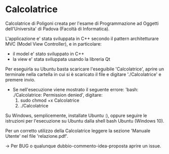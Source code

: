 # Calcolatrice

Calcolatrice di Poligoni creata per l'esame di Programmazione ad Oggetti dell'Universita' di Padova (Facoltà di Informatica).

L'applicazione e' stata sviluppata in C++ secondo il pattern architetturare MVC (Model View Controller), e in particolare: 
  - il model e' stato sviluppato in C++
  - la view e' stata sviluppata usando la libreria Qt
  
Per eseguirla su Ubuntu basta scaricare l'eseguibile 'Calcolatrice', aprire un terminale nella cartella in cui si è
scaricato il file e digitare './Calcolatrice' e premere invio.
  - Se nell'esecuzione viene mostrato il seguente errore: 'bash: ./Calcolatrice: Permission denied', digitare:
      1) sudo chmod +x Calcolatrice
      2) ./Calcolatrice

Su Windows, semplicemente, installate Ubuntu :), oppure seguire le istruzioni per l'esecuzione su Ubuntu dalla shell bash Ubuntu (Windows 10).

Per un corretto utilizzo della Calcolatrice leggere la sezione 'Manuale Utente' nel file 'relazione.pdf'.


-> Per BUG o qualunque dubbio-commento-idea-proposta aprire un issue.

